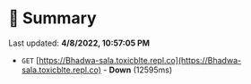 # 📖 Summary
Last updated: **4/8/2022, 10:57:05 PM**

- `GET` [https://Bhadwa-sala.toxicblte.repl.co](https://Bhadwa-sala.toxicblte.repl.co) - **Down** (12595ms)
